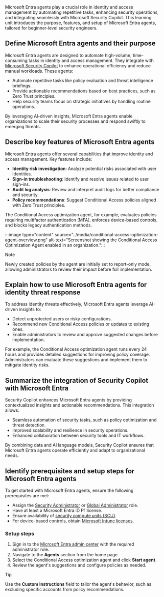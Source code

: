 Microsoft Entra agents play a crucial role in identity and access management by automating repetitive tasks, enhancing security operations, and integrating seamlessly with Microsoft Security Copilot. This learning unit introduces the purpose, features, and setup of Microsoft Entra agents, tailored for beginner-level security engineers.

## Define Microsoft Entra agents and their purpose
Microsoft Entra agents are designed to automate high-volume, time-consuming tasks in identity and access management. They integrate with [Microsoft Security Copilot](https://learn.microsoft.com/copilot/security/microsoft-security-copilot) to enhance operational efficiency and reduce manual workloads. These agents:

- Automate repetitive tasks like policy evaluation and threat intelligence briefings.
- Provide actionable recommendations based on best practices, such as Zero Trust principles.
- Help security teams focus on strategic initiatives by handling routine operations.

By leveraging AI-driven insights, Microsoft Entra agents enable organizations to scale their security processes and respond swiftly to emerging threats.

## Describe key features of Microsoft Entra agents
Microsoft Entra agents offer several capabilities that improve identity and access management. Key features include:

- **Identity risk investigation**: Analyze potential risks associated with user identities.
- **Sign-in troubleshooting**: Identify and resolve issues related to user sign-ins.
- **Audit log analysis**: Review and interpret audit logs for better compliance and security.
- **Policy recommendations**: Suggest Conditional Access policies aligned with Zero Trust principles.

The Conditional Access optimization agent, for example, evaluates policies requiring multifactor authentication (MFA), enforces device-based controls, and blocks legacy authentication methods.

:::image type="content" source="../media/conditional-access-optimization-agent-overview.png" alt-text="Screenshot showing the Conditional Access Optimization Agent enabled in an organization.":::

> [!NOTE]
> Newly created policies by the agent are initially set to report-only mode, allowing administrators to review their impact before full implementation.

## Explain how to use Microsoft Entra agents for identity threat response
To address identity threats effectively, Microsoft Entra agents leverage AI-driven insights to:

- Detect unprotected users or risky configurations.
- Recommend new Conditional Access policies or updates to existing ones.
- Enable administrators to review and approve suggested changes before implementation.

For example, the Conditional Access optimization agent runs every 24 hours and provides detailed suggestions for improving policy coverage. Administrators can evaluate these suggestions and implement them to mitigate identity risks.

## Summarize the integration of Security Copilot with Microsoft Entra
Security Copilot enhances Microsoft Entra agents by providing contextualized insights and actionable recommendations. This integration allows:

- Seamless automation of security tasks, such as policy optimization and threat detection.
- Improved scalability and resilience in security operations.
- Enhanced collaboration between security tools and IT workflows.

By combining data and AI language models, Security Copilot ensures that Microsoft Entra agents operate efficiently and adapt to organizational needs.

## Identify prerequisites and setup steps for Microsoft Entra agents
To get started with Microsoft Entra agents, ensure the following prerequisites are met:

- Assign the [Security Administrator](https://learn.microsoft.com/entra/identity/role-based-access-control/permissions-reference#security-administrator) or [Global Administrator](https://learn.microsoft.com/entra/identity/role-based-access-control/permissions-reference#global-administrator) role.
- Have at least a Microsoft Entra ID P1 license.
- Ensure availability of [security compute units (SCU)](https://learn.microsoft.com/copilot/security/manage-usage).
- For device-based controls, obtain [Microsoft Intune licenses](https://learn.microsoft.com/intune/intune-service/fundamentals/licenses).

### Setup steps
1. Sign in to the [Microsoft Entra admin center](https://entra.microsoft.com) with the required administrator role.
2. Navigate to the **Agents** section from the home page.
3. Select the Conditional Access optimization agent and click **Start agent**.
4. Review the agent's suggestions and configure policies as needed.

> [!TIP]
> Use the **Custom Instructions** field to tailor the agent's behavior, such as excluding specific accounts from policy recommendations.